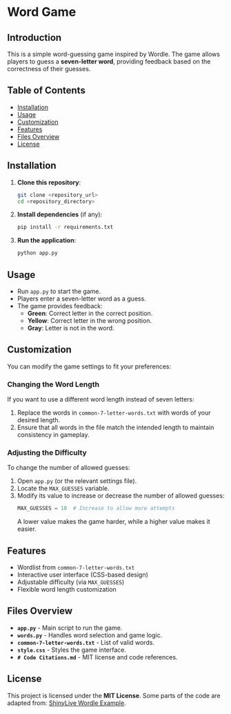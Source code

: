 
# Word Game

## Introduction
This is a simple word-guessing game inspired by Wordle. The game allows players to guess a **seven-letter word**, providing feedback based on the correctness of their guesses.

## Table of Contents
- [Installation](#installation)
- [Usage](#usage)
- [Customization](#customization)
- [Features](#features)
- [Files Overview](#files-overview)
- [License](#license)

## Installation
1. **Clone this repository**:
   ```sh
   git clone <repository_url>
   cd <repository_directory>
   ```

2. **Install dependencies** (if any):
   ```sh
   pip install -r requirements.txt
   ```

3. **Run the application**:
   ```sh
   python app.py
   ```

## Usage
- Run `app.py` to start the game.
- Players enter a seven-letter word as a guess.
- The game provides feedback:
  - **Green**: Correct letter in the correct position.
  - **Yellow**: Correct letter in the wrong position.
  - **Gray**: Letter is not in the word.

## Customization
You can modify the game settings to fit your preferences:

### Changing the Word Length
If you want to use a different word length instead of seven letters:
1. Replace the words in `common-7-letter-words.txt` with words of your desired length.
2. Ensure that all words in the file match the intended length to maintain consistency in gameplay.

### Adjusting the Difficulty
To change the number of allowed guesses:
1. Open `app.py` (or the relevant settings file).
2. Locate the `MAX_GUESSES` variable.
3. Modify its value to increase or decrease the number of allowed guesses:
   ```python
   MAX_GUESSES = 10  # Increase to allow more attempts
   ```
   A lower value makes the game harder, while a higher value makes it easier.

## Features
- Wordlist from `common-7-letter-words.txt`
- Interactive user interface (CSS-based design)
- Adjustable difficulty (via `MAX_GUESSES`)
- Flexible word length customization

## Files Overview
- **`app.py`** - Main script to run the game.
- **`words.py`** - Handles word selection and game logic.
- **`common-7-letter-words.txt`** - List of valid words.
- **`style.css`** - Styles the game interface.
- **`# Code Citations.md`** - MIT license and code references.

## License
This project is licensed under the **MIT License**. Some parts of the code are adapted from:
[ShinyLive Wordle Example](https://github.com/posit-dev/shinylive/tree/0cd59dce79a5c980943bba1c8a4af208e462f67b/examples/python/wordle/app.py).
```
